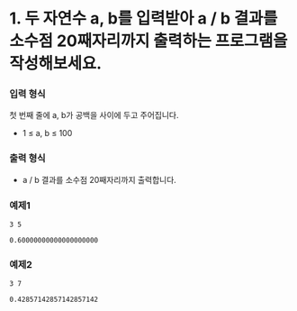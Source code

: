 # 1. 두 자연수 a, b를 입력받아 a / b 결과를 소수점 20째자리까지 출력하는 프로그램을 작성해보세요. 

### 입력 형식 
첫 번째 줄에 a, b가 공백을 사이에 두고 주어집니다.
- 1 ≤ a, b ≤ 100

### 출력 형식
- a / b 결과를 소수점 20째자리까지 출력합니다.

### 예제1

```:python
3 5
```

```:python
0.60000000000000000000
```

### 예제2
```:python
3 7
```

```:python
0.42857142857142857142
```
